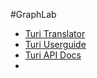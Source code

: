 #GraphLab

* [Turi Translator](https://turi.com/learn/translator/)
* [Turi Userguide](https://turi.com/learn/userguide/)
* [Turi API Docs](https://turi.com/products/create/docs/)
* 
